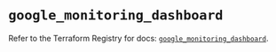# `google_monitoring_dashboard`

Refer to the Terraform Registry for docs: [`google_monitoring_dashboard`](https://registry.terraform.io/providers/hashicorp/google/6.42.0/docs/resources/monitoring_dashboard).
